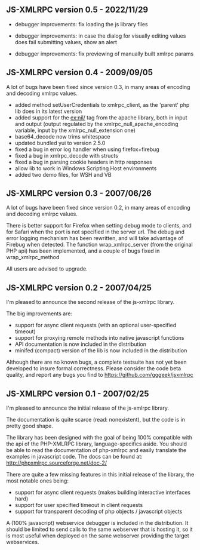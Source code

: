 ## JS-XMLRPC version 0.5 - 2022/11/29

* debugger improvements: fix loading the js library files

* debugger improvements: in case the dialog for visually editing values does fail submitting values, show an alert

* debugger improvements: fix previewing of manually built xmlrpc params


## JS-XMLRPC version 0.4 - 2009/09/05

A lot of bugs have been fixed since version 0.3, in many areas of encoding and
decoding xmlrpc values.

* added method setUserCredentials to xmlrpc_client, as the 'parent' php lib does in its latest version
* added support for the <ex:nil/> tag from the apache library, both in input and output (output regulated by the
  xmlrpc_null_apache_encoding variable, input by the xmlrpc_null_extension one)
* base64_decode now trims whitespace
* updated bundled yui to version 2.5.0
* fixed a bug in error log handler when using firefox+firebug
* fixed a bug in xmlrpc_decode with structs
* fixed a bug in parsing cookie headers in http responses
* allow lib to work in Windows Scripting Host environments
* added two demo files, for WSH and VB


## JS-XMLRPC version 0.3 - 2007/06/26

A lot of bugs have been fixed since version 0.2, in many areas of encoding and decoding xmlrpc values.

There is better support for Firefox when setting debug mode to clients, and for Safari when the port is not specified in
the server url.
The debug and error logging mechanism has been rewritten, and will take advantage of Firebug when detected.
The function wrap_xmlrpc_server (from the original PHP api) has been implemented, and a couple of bugs fixed in
wrap_xmlrpc_method

All users are advised to upgrade.


## JS-XMLRPC version 0.2 - 2007/04/25

I'm pleased to announce the second release of the js-xmlrpc library.

The big improvements are:
- support for async client requests (with an optional user-specified timeout)
- support for proxying remote methods into native javascript functions
- API documentation is now included in the distribution
- minifed (compact) version of the lib is now included in the distribution

Although there are no known bugs, a complete testsuite has not yet been developed to insure formal correctness. Please
consider the code beta quality, and report any bugs you find to https://github.com/gggeek/jsxmlrpc


## JS-XMLRPC version 0.1 - 2007/02/25

I'm pleased to announce the initial release of the js-xmlrpc library.

The documentation is quite scarce (read: nonexistent), but the code is in pretty good shape.

The library has been designed with the goal of being 100% compatible with the api of the PHP-XMLRPC library,
language-specifics aside. You should be able to read the documentation of php-xmlrpc and easily translate the examples in
javascript code. The docs can be found at: http://phpxmlrpc.sourceforge.net/doc-2/

There are quite a few missing features in this initial release of the library,
the most notable ones being:
- support for async client requests (makes building interactive interfaces hard)
- support for user specified timeout in client requests
- support for transparent decoding of php objects / javascript objects

A (100% javascript) webservice debugger is included in the distribution. It should
be limited to send calls to the same webserver that is hosting it, so it is most
useful when deployed on the same webserver providing the target webservices.
